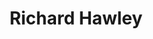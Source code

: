 ---
title: "Richard Hawley"
summary: "British guitarist, singer-songwriter and producer, born 17 January 1967 in Sheffield."
image: "richard-hawley.jpg"
---